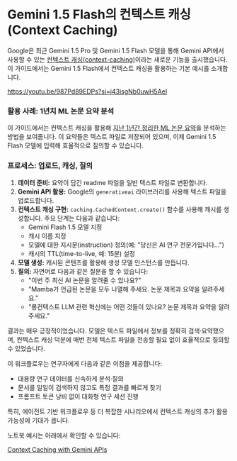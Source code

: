 # Gemini 1.5 Flash의 컨텍스트 캐싱(Context Caching)

Google은 최근 Gemini 1.5 Pro 및 Gemini 1.5 Flash 모델을 통해 Gemini API에서 사용할 수 있는 [컨텍스트 캐싱(context-caching)](https://ai.google.dev/gemini-api/docs/caching?lang=python)이라는 새로운 기능을 출시했습니다. 이 가이드에서는 Gemini 1.5 Flash에서 컨텍스트 캐싱을 활용하는 기본 예시를 소개합니다.

https://youtu.be/987Pd89EDPs?si=j43isgNb0uwH5AeI

### 활용 사례: 1년치 ML 논문 요약 분석

이 가이드에서는 컨텍스트 캐싱을 활용해 [지난 1년간 정리한 ML 논문 요약](https://github.com/dair-ai/ML-Papers-of-the-Week)을 분석하는 방법을 보여줍니다. 이 요약들은 텍스트 파일로 저장되어 있으며, 이제 Gemini 1.5 Flash 모델에 입력해 효율적으로 질의할 수 있습니다.

### 프로세스: 업로드, 캐싱, 질의

1. **데이터 준비:** 요약이 담긴 readme 파일을 일반 텍스트 파일로 변환합니다.
2. **Gemini API 활용:** Google의 `generativeai` 라이브러리를 사용해 텍스트 파일을 업로드합니다.
3. **컨텍스트 캐싱 구현:** `caching.CachedContent.create()` 함수를 사용해 캐시를 생성합니다. 주요 단계는 다음과 같습니다:
    * Gemini Flash 1.5 모델 지정
    * 캐시 이름 지정
    * 모델에 대한 지시문(instruction) 정의(예: "당신은 AI 연구 전문가입니다...")
    * 캐시의 TTL(time-to-live, 예: 15분) 설정
4. **모델 생성:** 캐시된 콘텐츠를 활용해 생성 모델 인스턴스를 만듭니다.
5. **질의:** 자연어로 다음과 같은 질문을 할 수 있습니다:
    * "이번 주 최신 AI 논문을 알려줄 수 있나요?"
    * "Mamba가 언급된 논문을 모두 나열해 주세요. 논문 제목과 요약을 알려주세요."
    * "롱컨텍스트 LLM 관련 혁신에는 어떤 것들이 있나요? 논문 제목과 요약을 알려주세요."

결과는 매우 긍정적이었습니다. 모델은 텍스트 파일에서 정보를 정확히 검색·요약했으며, 컨텍스트 캐싱 덕분에 매번 전체 텍스트 파일을 전송할 필요 없이 효율적으로 질의할 수 있었습니다.

이 워크플로우는 연구자에게 다음과 같은 이점을 제공합니다:

* 대용량 연구 데이터를 신속하게 분석·질의
* 문서를 일일이 검색하지 않고도 특정 결과를 빠르게 찾기
* 프롬프트 토큰 낭비 없이 대화형 연구 세션 진행

특히, 에이전트 기반 워크플로우 등 더 복잡한 시나리오에서 컨텍스트 캐싱의 추가 활용 가능성에 기대가 큽니다.

노트북 예시는 아래에서 확인할 수 있습니다:

[Context Caching with Gemini APIs](https://github.com/dair-ai/Prompt-Engineering-Guide/blob/main/notebooks/gemini-context-caching.ipynb) 